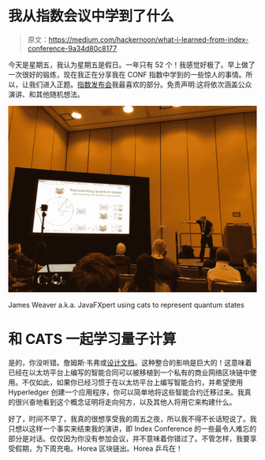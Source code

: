 # 我从指数会议中学到了什么

> 原文：<https://medium.com/hackernoon/what-i-learned-from-index-conference-9a34d80c8177>

今天是星期五，我认为星期五是假日。一年只有 52 个！我感觉好极了。早上做了一次很好的锻炼，现在我正在分享我在 CONF 指数中学到的一些惊人的事情。所以，让我们进入正题。[指数发布会](https://developer.ibm.com/indexconf/)我最喜欢的部分。免责声明:这将依次涵盖公众演讲、和其他随机想法。

![](img/3c379aa1b4f7dadd42c3148d228eca7a.png)

James Weaver a.k.a. JavaFXpert using cats to represent quantum states

# 和 CATS 一起学习量子计算

是的，你没听错。詹姆斯·韦弗或[设计文档](https://medium.com/u/7487ef242d34#)。这种整合的影响是巨大的！这意味着已经在以太坊平台上编写的智能合同可以被移植到一个私有的商业网络区块链中使用。不仅如此，如果你已经习惯于在以太坊平台上编写智能合约，并希望使用 Hyperledger 创建一个应用程序，你可以简单地将这些智能合约迁移过来。我真的很兴奋地看到这个概念证明将走向何方，以及其他人将用它来构建什么。

好了，时间不早了，我真的很想享受我的周五之夜，所以我不得不长话短说了。我只想以这样一个事实来结束我的演讲，即 Index Conference 的一些最令人难忘的部分是对话。仅仅因为你没有参加会议，并不意味着你错过了。不管怎样，我要享受假期，为下周充电。Horea 区块链出。Horea 乒乓在！